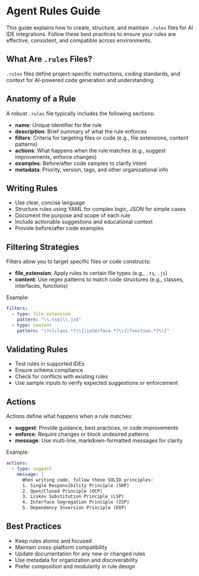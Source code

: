 # Agent Rules Guide

This guide explains how to create, structure, and maintain `.rules` files for AI IDE integrations. Follow these best practices to ensure your rules are effective, consistent, and compatible across environments.

## What Are `.rules` Files?

`.rules` files define project-specific instructions, coding standards, and context for AI-powered code generation and understanding.

## Anatomy of a Rule

A robust `.rules` file typically includes the following sections:

- **name**: Unique identifier for the rule
- **description**: Brief summary of what the rule enforces
- **filters**: Criteria for targeting files or code (e.g., file extensions, content patterns)
- **actions**: What happens when the rule matches (e.g., suggest improvements, enforce changes)
- **examples**: Before/after code samples to clarify intent
- **metadata**: Priority, version, tags, and other organizational info

## Writing Rules

- Use clear, concise language
- Structure rules using YAML for complex logic, JSON for simple cases
- Document the purpose and scope of each rule
- Include actionable suggestions and educational context
- Provide before/after code examples

## Filtering Strategies

Filters allow you to target specific files or code constructs:

- **file_extension**: Apply rules to certain file types (e.g., `.ts`, `.js`)
- **content**: Use regex patterns to match code structures (e.g., classes, interfaces, functions)

Example:
```yaml
filters:
  - type: file_extension
    pattern: "\\.ts$|\\.js$"
  - type: content
    pattern: "(?s)class.*?\\{|interface.*?\\{|function.*?\\{"
```

## Validating Rules

- Test rules in supported IDEs
- Ensure schema compliance
- Check for conflicts with existing rules
- Use sample inputs to verify expected suggestions or enforcement

## Actions

Actions define what happens when a rule matches:

- **suggest**: Provide guidance, best practices, or code improvements
- **enforce**: Require changes or block undesired patterns
- **message**: Use multi-line, markdown-formatted messages for clarity

Example:
```yaml
actions:
  - type: suggest
    message: |
      When writing code, follow these SOLID principles:
      1. Single Responsibility Principle (SRP)
      2. Open/Closed Principle (OCP)
      3. Liskov Substitution Principle (LSP)
      4. Interface Segregation Principle (ISP)
      5. Dependency Inversion Principle (DIP)
```

## Best Practices

- Keep rules atomic and focused
- Maintain cross-platform compatibility
- Update documentation for any new or changed rules
- Use metadata for organization and discoverability
- Prefer composition and modularity in rule design



